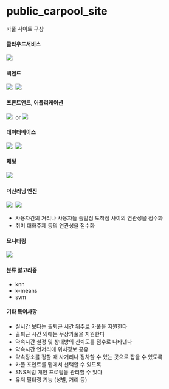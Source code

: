 <!--
<a href="링크걸_주소"><img src="https://img.shields.io/badge/쓰고자하는_텍스트-컬러코드?style=flat-square&logo=simpleicons에서_아이콘이름&logoColor=white&link=내링크"/></a>&nbsp;
-> 배지는 https://shields.io/
-> 아이콘은 https://simpleicons.org/
-->

# public_carpool_site
카풀 사이트 구상

#### 클라우드서비스
<img src="https://img.shields.io/badge/Google_Cloud-4285F4?style=flat-square&logo=googlecloud&logoColor=white"/>&nbsp;

#### 백엔드
<img src="https://img.shields.io/badge/Python-3766AB?style=flat-square&logo=Python&logoColor=white"/>&nbsp;
<img src="https://img.shields.io/badge/ReactiveX-B7178C?style=flat-square&logo=ReactiveX&logoColor=white"/>&nbsp;

#### 프론트앤드, 어플리케이션
<img src="https://img.shields.io/badge/React-61DAFB?style=flat-square&logo=React&logoColor=white"/>&nbsp;
or
<img src="https://img.shields.io/badge/Flutter-02569B?style=flat-square&logo=Flutter&logoColor=white"/>&nbsp;

#### 데이터베이스
<img src="https://img.shields.io/badge/PostgreSQL-4169E1?style=flat-square&logo=PostgreSQL&logoColor=white"/>&nbsp;
<img src="https://img.shields.io/badge/Elasticsearch-005571?style=flat-square&logo=Elasticsearch&logoColor=white"/>&nbsp;

#### 채팅
<img src="https://img.shields.io/badge/Firebase-FFCA28?style=flat-square&logo=Firebase&logoColor=white"/>&nbsp;

#### 머신러닝 엔진
<img src="https://img.shields.io/badge/scikit_learn-F7931E?style=flat-square&logo=scikit-learn&logoColor=white"/>&nbsp;
<img src="https://img.shields.io/badge/TensorFlow-FF6F00?style=flat-square&logo=TensorFlow&logoColor=white"/>&nbsp;
- 사용자간의 거리나 사용자들 출발점 도착점 사이의 연관성을 점수화
- 취미 대화주제 등의 연관성을 점수화

#### 모니터링
<img src="https://img.shields.io/badge/Grafana-F46800?style=flat-square&logo=Grafana&logoColor=white"/>&nbsp;

#### 분류 알고리즘
- knn
- k-means
- svm

#### 기타 특이사항

- 실시간 보다는 출퇴근 시간 위주로 카풀을 지원한다
- 출퇴근 시간 외에는 무상카풀을 지원한다
- 약속시간 설정 및 상대방의 신뢰도를 점수로 나타낸다
- 약속시간 언저리에 위치정보 공유
- 약속장소를 정할 때 사거리나 정차할 수 있는 곳으로 잡을 수 있도록
- 카풀 포인트를 맵에서 선택할 수 있도록
- SNS처럼 개인 프로필을 관리할 수 있다
- 유저 필터링 기능 (성별, 거리 등)



